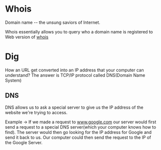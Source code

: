 # Whois

Domain name -- the unsung saviors of Internet.

Whois essentially allows you to query who a domain name is registered to 
Web version of [whois](https://whois.com/whois)

# Dig
How an URL get converted into an IP address that your computer can understand?
The answer is TCP/IP protocol called DNS(Domain Name System)

## DNS
DNS allows us to ask a special server to give us the IP address of the website we're trying to access. 

Example -> If we made a request to www.google.com our server would first send a request to a special DNS server(which your computer knows how to find). The server would then go looking for the IP address for Google and send it back to us. Our computer could then send the request to the IP of the Google Server.  